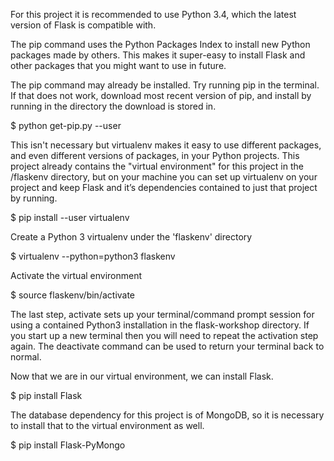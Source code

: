 For this project it is recommended to use Python 3.4, which the latest version of Flask is compatible with.

The pip command uses the Python Packages Index to install new Python packages made by others. 
This makes it super-easy to install Flask and other packages that you might want to use in future.

The pip command may already be installed. Try running pip in the terminal. If that does not work, download most
recent version of pip, and install by running in the directory the download is stored in. 

$ python get-pip.py --user

This isn't necessary but virtualenv makes it easy to use different packages, 
and even different versions of packages, in your Python projects. This project already contains the "virtual environment" 
for this project in the /flaskenv directory, but on your machine you can set up virtualenv on your project and keep 
Flask and it’s dependencies contained to just that project by running.

$ pip install --user virtualenv

Create a Python 3 virtualenv under the 'flaskenv' directory

$ virtualenv --python=python3 flaskenv

Activate the virtual environment

$ source flaskenv/bin/activate

The last step, activate sets up your terminal/command prompt session for using a contained Python3 installation in the flask-workshop directory. 
If you start up a new terminal then you will need to repeat the activation step again. The deactivate command can be used to return your terminal back to normal.

Now that we are in our virtual environment, we can install Flask.

$ pip install Flask

The database dependency for this project is of MongoDB, so it is necessary to install that to the virtual environment as well.

$ pip install Flask-PyMongo

